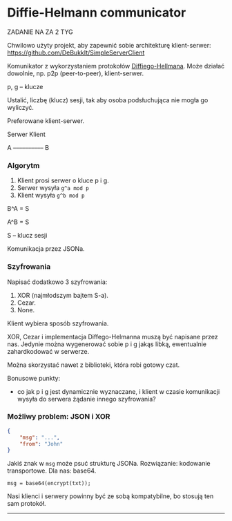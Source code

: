 # Diffie-Helmann communicator


ZADANIE NA ZA 2 TYG

Chwilowo użyty projekt, aby zapewnić sobie architekturę klient-serwer: https://github.com/DeBukkIt/SimpleServerClient

Komunikator z wykorzystaniem protokołów [Diffiego-Hellmana][1].
Może działać dowolnie, np. p2p (peer-to-peer), klient-serwer.

p, g – klucze

Ustalić, liczbę (klucz) sesji, tak aby osoba podsłuchująca nie mogła go wyliczyć.

Preferowane klient-serwer.


Serwer 		Klient

A –––––––––– B


### Algorytm

1. Klient prosi serwer o kluce p i g.
2. Serwer wysyła `g^a mod p`
3. Klient wysyła `g^b mod p`

B^A = S

A^B = S

S – klucz sesji

Komunikacja przez JSONa.


### Szyfrowania

Napisać dodatkowo 3 szyfrowania:
1. XOR (najmłodszym bajtem S-a).
2. Cezar.
3. None.

Klient wybiera sposób szyfrowania.


XOR, Cezar i implementacja Diffego-Helmanna muszą być napisane przez nas. Jedynie można wygenerować sobie p i g jakąs libką, ewentualnie zahardkodować w serwerze.

Można skorzystać nawet z biblioteki, która robi gotowy czat.


Bonusowe punkty:
- co jak p i g jest dynamicznie wyznaczane, i klient w czasie komunikacji wysyła do serwera żądanie innego szyfrowania?


### Możliwy problem: JSON i XOR

```json
{
	"msg": "...",
	"from": "John"
}
```

Jakiś znak w `msg` może psuć strukturę JSONa.
Rozwiązanie: kodowanie transportowe. Dla nas: base64.

`msg = base64(encrypt(txt));`


Nasi klienci i serwery powinny być ze sobą kompatybilne, bo stosują ten sam protokół.


----------

[1]: https://en.wikipedia.org/wiki/Diffie–Hellman_key_exchange

